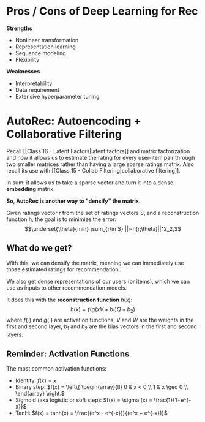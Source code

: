 # Pros / Cons of Deep Learning for Rec

**Strengths**
- Nonlinear transformation
- Representation learning
- Sequence modeling
- Flexibility

**Weaknesses**
- Interpretability
- Data requirement
- Extensive hyperparameter tuning

# AutoRec:  Autoencoding + Collaborative Filtering

Recall [[Class 16 - Latent Factors|latent factors]] and matrix factorization and how it allows us to estimate the rating for every user-item pair through two smaller matrices rather than having a large sparse ratings matrix. Also recall its use with [[Class 15 - Collab Filtering|collaborative filtering]].

In sum: it allows us to take a sparse vector and turn it into a dense **embedding** matrix.

**So, AutoRec is another way to "densify" the matrix.**

Given ratings vector r from the set of ratings vectors S, and a reconstruction function h, the goal is to minimize the error:
$$\underset{\theta}{min} \sum_{r\in S} ||r-h(r;\theta)||^2_2,$$

## What do we get?

With this, we can densify the matrix, meaning we can immediately use those estimated ratings for recommendation.

We also get dense representations of our users (or items), which we can use as inputs to other recommendation models.

It does this with the **reconstruction function** $h(x)$:
$$h(x) = f(g(xV + b_1)Q + b_2)$$
where $f(\cdot)$ and $g(\cdot)$ are activation functions, $V$ and $W$ are the weights in the first and second layer, $b_1$ and $b_2$ are the bias vectors in the first and second layers.

## Reminder: Activation Functions

The most common activation functions:
- Identity: $f(x) = x$
- Binary step: $f(x) = \left\{ \begin{array}{ll} 0 & x < 0 \\ 1 & x \geq 0 \\ \end{array} \right.$ 
- Sigmoid (aka logistic or soft step): $f(x) = \sigma (x) = \frac{1}{1+e^{-x}}$ 
- TanH: $f(x) = tanh(x) = \frac{(e^x - e^{-x})}{(e^x + e^{-x})}$  